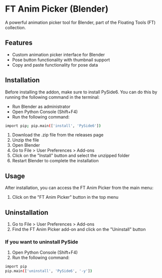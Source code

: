 # FT Anim Picker (Blender)

A powerful animation picker tool for Blender, part of the Floating Tools (FT) collection.

## Features

- Custom animation picker interface for Blender
- Pose button functionality with thumbnail support
- Copy and paste functionality for pose data

## Installation

Before installing the addon, make sure to install PySide6. You can do this by running the following command in the terminal:
- Run Blender as administrator
- Open Python Console (Shift+F4)
- Run the following command:
```bash
import pip; pip.main(['install', 'PySide6'])
```

1. Download the .zip file from the releases page
2. Unzip the file
3. Open Blender
4. Go to File > User Preferences > Add-ons
5. Click on the "Install" button and select the unzipped folder
6. Restart Blender to complete the installation

## Usage

After installation, you can access the FT Anim Picker from the main menu:

1. Click on the "FT Anim Picker" button in the top menu

## Uninstallation

1. Go to File > User Preferences > Add-ons
2. Find the FT Anim Picker add-on and click on the "Uninstall" button

### If you want to uninstall PySide

1. Open Python Console (Shift+F4)
2. Run the following command:
```bash
import pip
pip.main(['uninstall', 'PySide6', '-y'])
```


